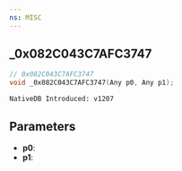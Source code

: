 ```yaml
---
ns: MISC
---
```

## _0x082C043C7AFC3747

```c
// 0x082C043C7AFC3747
void _0x082C043C7AFC3747(Any p0, Any p1);
```

```
NativeDB Introduced: v1207
```

## Parameters
* **p0**:
* **p1**:
